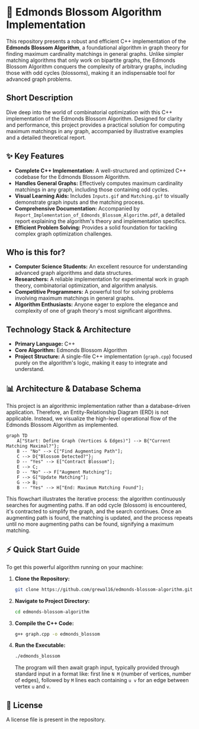 # 🚀 Edmonds Blossom Algorithm Implementation

This repository presents a robust and efficient C++ implementation of the **Edmonds Blossom Algorithm**, a foundational algorithm in graph theory for finding maximum cardinality matchings in general graphs. Unlike simpler matching algorithms that only work on bipartite graphs, the Edmonds Blossom Algorithm conquers the complexity of arbitrary graphs, including those with odd cycles (blossoms), making it an indispensable tool for advanced graph problems.

## Short Description
Dive deep into the world of combinatorial optimization with this C++ implementation of the Edmonds Blossom Algorithm. Designed for clarity and performance, this project provides a practical solution for computing maximum matchings in any graph, accompanied by illustrative examples and a detailed theoretical report.

## ✨ Key Features
*   **Complete C++ Implementation:** A well-structured and optimized C++ codebase for the Edmonds Blossom Algorithm.
*   **Handles General Graphs:** Effectively computes maximum cardinality matchings in any graph, including those containing odd cycles.
*   **Visual Learning Aids:** Includes `Inputs.gif` and `Matching.gif` to visually demonstrate graph inputs and the matching process.
*   **Comprehensive Documentation:** Accompanied by `Report_Implementation_of_Edmonds_Blossom_Algorithm.pdf`, a detailed report explaining the algorithm's theory and implementation specifics.
*   **Efficient Problem Solving:** Provides a solid foundation for tackling complex graph optimization challenges.

## Who is this for?
*   **Computer Science Students:** An excellent resource for understanding advanced graph algorithms and data structures.
*   **Researchers:** A reliable implementation for experimental work in graph theory, combinatorial optimization, and algorithm analysis.
*   **Competitive Programmers:** A powerful tool for solving problems involving maximum matchings in general graphs.
*   **Algorithm Enthusiasts:** Anyone eager to explore the elegance and complexity of one of graph theory's most significant algorithms.

## Technology Stack & Architecture
*   **Primary Language:** C++
*   **Core Algorithm:** Edmonds Blossom Algorithm
*   **Project Structure:** A single-file C++ implementation (`graph.cpp`) focused purely on the algorithm's logic, making it easy to integrate and understand.

## 📊 Architecture & Database Schema
This project is an algorithmic implementation rather than a database-driven application. Therefore, an Entity-Relationship Diagram (ERD) is not applicable. Instead, we visualize the high-level operational flow of the Edmonds Blossom Algorithm as implemented.

```mermaid
graph TD
    A["Start: Define Graph (Vertices & Edges)"] --> B{"Current Matching Maximal?"};
    B -- "No" --> C["Find Augmenting Path"];
    C --> D{"Blossom Detected?"};
    D -- "Yes" --> E["Contract Blossom"];
    E --> C;
    D -- "No" --> F["Augment Matching"];
    F --> G["Update Matching"];
    G --> B;
    B -- "Yes" --> H["End: Maximum Matching Found"];
```
This flowchart illustrates the iterative process: the algorithm continuously searches for augmenting paths. If an odd cycle (blossom) is encountered, it's contracted to simplify the graph, and the search continues. Once an augmenting path is found, the matching is updated, and the process repeats until no more augmenting paths can be found, signifying a maximum matching.

## ⚡ Quick Start Guide
To get this powerful algorithm running on your machine:

1.  **Clone the Repository:**
    ```bash
    git clone https://github.com/grewal16/edmonds-blossom-algorithm.git
    ```
2.  **Navigate to Project Directory:**
    ```bash
    cd edmonds-blossom-algorithm
    ```
3.  **Compile the C++ Code:**
    ```bash
    g++ graph.cpp -o edmonds_blossom
    ```
4.  **Run the Executable:**
    ```bash
    ./edmonds_blossom
    ```
    The program will then await graph input, typically provided through standard input in a format like: first line `N M` (number of vertices, number of edges), followed by `M` lines each containing `u v` for an edge between vertex `u` and `v`.

## 📜 License
A license file is present in the repository.

